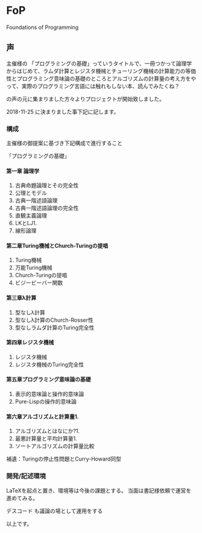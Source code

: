 # FoP
Foundations of Programming

## 声
主催様の
「プログラミングの基礎」っていうタイトルで、一冊つかって論理学からはじめて、ラムダ計算とレジスタ機械とチューリング機械の計算能力の等価性とプログラミング意味論の基礎のところとアルゴリズムの計算量の考え方をやって、実際のプログラミング言語には触れもしない本、読んでみたくね？ 

の声の元に集まりました方々よりプロジェクトが開始致しました。

2018-11-25 に決まりました事下記に記します。

### 構成
主催様の御提案に基づき下記構成で進行すること

「プログラミングの基礎」

#### 第一章 論理学
1. 古典命題論理とその完全性
1. 公理とモデル
1. 古典一階述語論理
1. 古典一階述語論理の完全性
1. 直観主義論理
1. LKとLJ1. 
1. 線形論理
#### 第二章Turing機械とChurch-Turingの提唱
1. Turing機械
1. 万能Turing機械
1. Church-Turingの提唱
1. ビジービーバー関数
#### 第三章λ計算
1. 型なしλ計算
1. 型なしλ計算のChurch-Rosser性
1. 型なしラムダ計算のTuring完全性
#### 第四章レジスタ機械
1. レジスタ機械
1. レジスタ機械のTuring完全性
#### 第五章プログラミング意味論の基礎
1. 表示的意味論と操作的意味論
1. Pure-Lispの操作的意味論
#### 第六章アルゴリズムと計算量1. 
1. アルゴリズムとはなにか?1. 
1. 最悪計算量と平均計算量1. 
1. ソートアルゴリズムの計算量比較

補遺：Turingの停止性問題とCurry-Howard同型

### 開発/記述環境
LaTeXを起点と置き、環境等は今後の課題とする。
当面は書記様依頼で運営を進めてみる。

デスコード も議論の場として運用をする


以上です。




